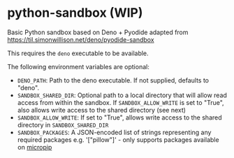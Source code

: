 # python-sandbox (WIP)

Basic Python sandbox based on Deno + Pyodide adapted from https://til.simonwillison.net/deno/pyodide-sandbox

This requires the `deno` executable to be available. 

The following environment variables are optional:

- `DENO_PATH`: Path to the deno executable. If not supplied, defaults to "deno".
- `SANDBOX_SHARED_DIR`: Optional path to a local directory that will allow read access from within the sandbox. If `SANDBOX_ALLOW_WRITE` is set to "True", also allows write access to the shared directory (see next)
- `SANDBOX_ALLOW_WRITE`: If set to "True", allows write access to the shared directory in `SANDBOX_SHARED_DIR`
- `SANDBOX_PACKAGES`: A JSON-encoded list of strings representing any required packages e.g. '["pillow"]' - only supports packages available on [micropip](https://pyodide.org/en/stable/usage/loading-packages.html#micropip)
